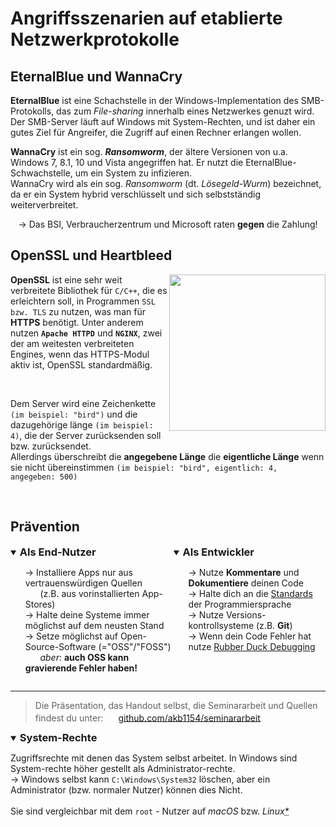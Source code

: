 # Angriffsszenarien auf etablierte Netzwerkprotokolle

## EternalBlue und WannaCry

**EternalBlue** ist eine Schachstelle in der Windows-Implementation des SMB-Protokolls, 
das zum *File-sharing* innerhalb eines Netzwerkes genuzt wird.
Der SMB-Server läuft auf Windows mit System-Rechten, und ist daher ein gutes Ziel für Angreifer,
die Zugriff auf einen Rechner erlangen wollen.

**WannaCry** ist ein sog. ***Ransomworm***, der ältere Versionen von u.a. Windows 7, 8.1, 10 und Vista
angegriffen hat. Er nutzt die EternalBlue-Schwachstelle, um ein System zu infizieren.  
WannaCry wird als ein sog. *Ransomworm* (dt. *Lösegeld-Wurm*) bezeichnet, da er ein System hybrid verschlüsselt und
sich selbstständig weiterverbreitet.  

<p align=center>
    → Das BSI, Verbraucherzentrum und Microsoft raten <b>gegen</b> die Zahlung!
</p>

## OpenSSL und Heartbleed


<img align=right src="https://upload.wikimedia.org/wikipedia/commons/1/11/Simplified_Heartbleed_explanation.svg" width=250 height=250>

<p align=left>
<b>OpenSSL</b> ist eine sehr weit verbreitete Bibliothek für <code>C/C++</code>, die es erleichtern soll,
in Programmen <code>SSL bzw. TLS</code> zu nutzen, was man für <b>HTTPS</b> benötigt.
Unter anderem nutzen <code><b>Apache HTTPD</b></code> und <code><b>NGINX</b></code>, zwei der am weitesten verbreiteten Engines, wenn das HTTPS-Modul aktiv ist, OpenSSL standardmäßig.
</p>

&nbsp;

<p align=left>
    Dem Server wird eine Zeichenkette <code>(im beispiel: "bird")</code> und <wbr> die dazugehörige länge <code>(im beispiel: 4)</code>, die der Server zurücksenden soll bzw. zurücksendet. <br>
    Allerdings überschreibt die <b>angegebene Länge</b> die <b>eigentliche Länge</b> wenn sie nicht übereinstimmen <code>(im beispiel: "bird", eigentlich: 4, angegeben: 500)</code>
</p>

&nbsp;

<div class="page" />

## Prävention

<div style="display: flex">
        <details style="align: left; clear: both;" open>
            <summary><h3 style="display: inline">Als End-Nutzer</h3></summary>
            <ul style="list-style-type: none">
                <li> → Installiere Apps nur aus vertrauenswürdigen Quellen <br> &nbsp; &nbsp; &nbsp; (z.B. aus vorinstallierten App-Stores)</li>
                <li> → Halte deine Systeme immer möglichst auf dem neusten Stand</li>
                <li> → Setze möglichst auf Open-Source-Software (="OSS"/"FOSS")<br> &nbsp; &nbsp; &nbsp; <i>aber</i>: <b>auch OSS kann gravierende Fehler haben!</b></li>
            </ul>
        </details>
        <details style="align: right; clear: both; margin-left: 4px;" open>
            <summary><h3 style="display: inline">Als Entwickler</h3></summary>
            <ul style="list-style-type: none">
                <li> → Nutze <b>Kommentare</b> und <b>Dokumentiere</b> deinen Code</li>
                <li> → Halte dich an die <a href="https://www.oracle.com/java/technologies/javase/codeconventions-contents.html">Standards</a> der Programmiersprache</li>
                <li> → Nutze Versions-kontrollsysteme (z.B. <b>Git</b>)</li>
                <li> → Wenn dein Code Fehler hat nutze <a href="rubberduckdebuging.com">Rubber Duck Debugging</a></li>
            </ul>
        </details>
</div>

------------------
> Die Präsentation, das Handout selbst, die Seminararbeit und Quellen findest du unter: <img style="display: inline-block; vertical-align: bottom; margin-bottom: 3.5px;" height="16" src="https://github.githubassets.com/pinned-octocat.svg" width="16"/> [github.com/akb1154/seminararbeit](https://github.com/akb1154/seminararbeit)

<details open>
<summary><h3 style="display: inline;">System-Rechte</h3></summary>
<p>
    Zugriffsrechte mit denen das System selbst arbeitet. 
    In Windows sind System-rechte höher gestellt als Administrator-rechte.   <br>
    → Windows selbst kann <code>C:\Windows\System32</code> löschen, aber ein Administrator (bzw. normaler Nutzer) können dies Nicht.
    <br><br>
    Sie sind vergleichbar mit dem <code>root</code> - Nutzer auf <cite>macOS</cite> bzw. <cite>Linux<abbr title="Der root-Account ist im sog. Linux-Kernel, aber er durch das System vor dem Nutzer versteckt werden.">*</abbr></cite>
</p>
</details>
